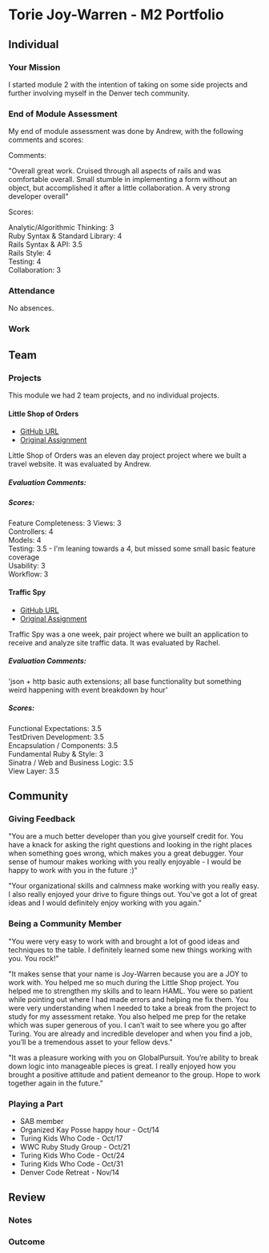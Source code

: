 # Torie Joy-Warren - M2 Portfolio

## Individual

### Your Mission

I started module 2 with the intention of taking on some side projects and further involving myself in the Denver tech community.

### End of Module Assessment

My end of module assessment was done by Andrew, with the following comments and scores:

Comments:

"Overall great work. Cruised through all aspects of rails and was comfortable overall. Small stumble in implementing a form without an object, but accomplished it after a little collaboration. A very strong developer overall"

Scores:

Analytic/Algorithmic Thinking: 3  
Ruby Syntax & Standard Library: 4  
Rails Syntax & API: 3.5  
Rails Style: 4  
Testing: 4  
Collaboration: 3  

### Attendance

No absences.

### Work

## Team

### Projects

This module we had 2 team projects, and no individual projects.

#### Little Shop of Orders

* [GitHub URL](https://github.com/toriejw/global-pursuit)
* [Original Assignment](https://github.com/turingschool/curriculum/blob/master/source/projects/little_shop.markdown)

Little Shop of Orders was an eleven day project project where we built a travel website. It was evaluated by Andrew.

##### Evaluation Comments:

##### Scores:

Feature Completeness: 3
Views: 3  
Controllers: 4  
Models: 4  
Testing: 3.5 - I'm leaning towards a 4, but missed some small basic feature coverage  
Usability: 3  
Workflow: 3

#### Traffic Spy

* [GitHub URL](https://github.com/robbielane/traffic_spy)
* [Original Assignment](https://github.com/turingschool/curriculum/blob/master/source/projects/traffic_spy.markdown)

Traffic Spy was a one week, pair project where we built an application to receive and analyze site traffic data. It was evaluated by Rachel.

##### Evaluation Comments:  

'json + http basic auth extensions; all base functionality but something weird happening with event breakdown by hour'

##### Scores:

Functional Expectations: 3.5  
TestDriven Development: 3.5  
Encapsulation / Components: 3.5  
Fundamental Ruby & Style: 3  
Sinatra / Web and Business Logic: 3.5  
View Layer: 3.5  


## Community

### Giving Feedback

"You are a much better developer than you give yourself credit for. You have a knack for asking the right questions and looking in the right places when something goes wrong, which makes you a great debugger. Your sense of humour makes working with you really enjoyable - I would be happy to work with you in the future :)"

"Your organizational skills and calmness make working with you really easy. I also really enjoyed your drive to figure things out. You've got a lot of great ideas and I would definitely enjoy working with you again."

### Being a Community Member

"You were very easy to work with and brought a lot of good ideas and techniques to the table. I definitely learned some new things working with you. You rock!"

"It makes sense that your name is Joy-Warren because you are a JOY to work with.  You helped me so much during the Little Shop project.  You helped me to strengthen my skills and to learn HAML.  You were so patient while pointing out where I had made errors and helping me fix them.  You were very understanding when I needed to take a break from the project to study for my assessment retake.  You also helped me prep for the retake which was super generous of you.  I can’t wait to see where you go after Turing.  You are already and incredible developer and when you find a job, you’ll be a tremendous asset to your fellow devs."

"It was a pleasure working with you on GlobalPursuit. You’re ability to break down logic into manageable pieces is great. I really enjoyed how you brought a positive attitude and patient demeanor to the group. Hope to work together again in the future."

### Playing a Part

* SAB member  
* Organized Kay Posse happy hour - Oct/14  
* Turing Kids Who Code - Oct/17  
* WWC Ruby Study Group - Oct/21  
* Turing Kids Who Code - Oct/24  
* Turing Kids Who Code - Oct/31
* Denver Code Retreat - Nov/14

## Review

### Notes


### Outcome
